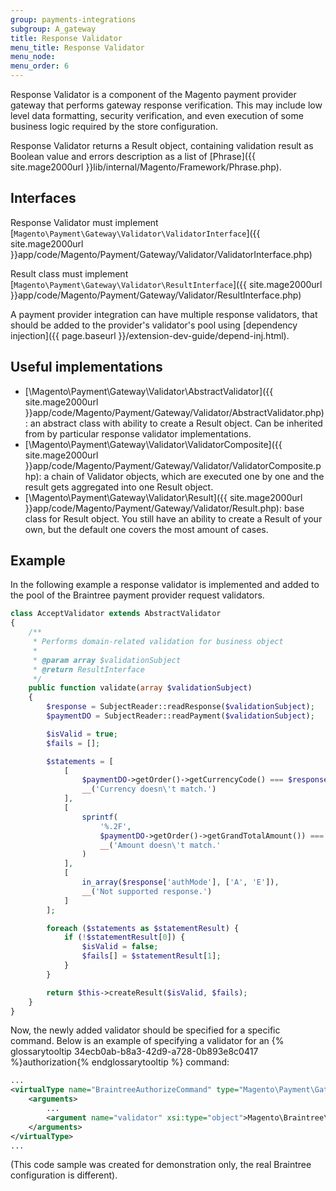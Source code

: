 ```yaml
---
group: payments-integrations
subgroup: A_gateway
title: Response Validator
menu_title: Response Validator
menu_node:
menu_order: 6
---
```


Response Validator is a component of the Magento payment provider gateway that performs gateway response verification. This may include low level data formatting, security verification, and even execution of some business logic required by the store configuration.

Response Validator returns a Result object, containing validation result as Boolean value and errors description as a list of [Phrase]({{ site.mage2000url }}lib/internal/Magento/Framework/Phrase.php).

## Interfaces

Response Validator must implement [`Magento\Payment\Gateway\Validator\ValidatorInterface`]({{ site.mage2000url }}app/code/Magento/Payment/Gateway/Validator/ValidatorInterface.php)

Result class must implement [`Magento\Payment\Gateway\Validator\ResultInterface`]({{ site.mage2000url }}app/code/Magento/Payment/Gateway/Validator/ResultInterface.php)

A payment provider integration can have multiple response validators, that should be added to the provider's validator's pool using [dependency injection]({{ page.baseurl }}/extension-dev-guide/depend-inj.html).

## Useful implementations

* [\Magento\Payment\Gateway\Validator\AbstractValidator]({{ site.mage2000url }}app/code/Magento/Payment/Gateway/Validator/AbstractValidator.php): an abstract class with ability to create a Result object. Can be inherited from by particular response validator implementations.
* [\Magento\Payment\Gateway\Validator\ValidatorComposite]({{ site.mage2000url }}app/code/Magento/Payment/Gateway/Validator/ValidatorComposite.php): a chain of Validator objects, which are executed one by one and the result gets aggregated into one Result object.
* [\Magento\Payment\Gateway\Validator\Result]({{ site.mage2000url }}app/code/Magento/Payment/Gateway/Validator/Result.php): base class for Result object. You still have an ability to create a Result of your own, but the default one covers the most amount of cases.

## Example

In the following example a response validator is implemented and added to the pool of the Braintree payment provider request validators.  

```php
class AcceptValidator extends AbstractValidator
{
    /**
     * Performs domain-related validation for business object
     *
     * @param array $validationSubject
     * @return ResultInterface
     */
    public function validate(array $validationSubject)
    {
        $response = SubjectReader::readResponse($validationSubject);
        $paymentDO = SubjectReader::readPayment($validationSubject);

        $isValid = true;
        $fails = [];

        $statements = [
            [
                $paymentDO->getOrder()->getCurrencyCode() === $response['authCurrency'],
                __('Currency doesn\'t match.')
            ],
            [
                sprintf(
                    '%.2F',
                    $paymentDO->getOrder()->getGrandTotalAmount()) === $response['authCost'],
                    __('Amount doesn\'t match.'
                )
            ],
            [
                in_array($response['authMode'], ['A', 'E']),
                __('Not supported response.')
            ]
        ];

        foreach ($statements as $statementResult) {
            if (!$statementResult[0]) {
                $isValid = false;
                $fails[] = $statementResult[1];
            }
        }

        return $this->createResult($isValid, $fails);
    }
}
```

Now, the newly added validator should be specified for a specific command. Below is an example of specifying a validator for an {% glossarytooltip 34ecb0ab-b8a3-42d9-a728-0b893e8c0417 %}authorization{% endglossarytooltip %} command:

```xml
...
<virtualType name="BraintreeAuthorizeCommand" type="Magento\Payment\Gateway\Command\GatewayCommand">
    <arguments>
        ...
        <argument name="validator" xsi:type="object">Magento\Braintree\Gateway\Validator\AcceptValidator</argument>
    </arguments>
</virtualType>
...
```

(This code sample was created for demonstration only, the real Braintree configuration is different).

